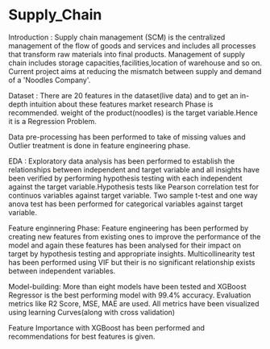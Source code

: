 # Supply_Chain

Introduction : Supply chain management (SCM) is the centralized management of the flow of goods and services and includes all processes that transform raw materials into final products. Management of supply chain includes storage capacities,facilities,location of warehouse and so on.
Current project aims at reducing the mismatch between supply and demand of a 'Noodles Company'.

Dataset : There are 20 features in the dataset(live data) and to get an in-depth intuition about these features market research Phase is recommended.
weight of the product(noodles) is the target variable.Hence it is a Regression Problem.

Data pre-processing has been performed to take of missing values and Outlier treatment is done in feature engineering phase.

EDA : Exploratory data analysis has been performed to establish the relationships between independent and target variable and all insights have been verified by performing hypothesis testing with each independent against the target variable.Hypothesis tests like Pearson correlation test for continuos variables against target variable. Two sample t-test and one way anova test has been performed for categorical variables against target variable.

Feature enginnering Phase: Feature engineering has been performed by creating new features from existing ones to improve the performance of the model and again these features has been analysed for their impact on target by hypothesis testing and appropriate insights.
Multicollinearity test has been performed using VIF but their is no significant relationship exists between independent variables.

Model-building: More than eight models have been tested and XGBoost Regressor is the best performing model with 99.4% accuracy.
Evaluation metrics like R2 Score, MSE, MAE are used. All metrics have been visualized using learning Curves(along with cross validation)

Feature Importance with XGBoost has been performed and recommendations for best features is given.
